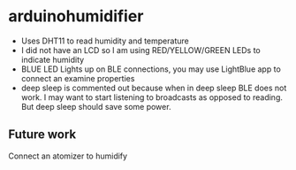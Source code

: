 # arduinohumidifier
- Uses DHT11 to read humidity and temperature
- I did not have an LCD so I am using RED/YELLOW/GREEN LEDs to indicate humidity
- BLUE LED Lights up on BLE connections, you may use LightBlue app to connect an examine properties
- deep sleep is commented out because when in deep sleep BLE does not work.  I may want to start listening to broadcasts as opposed to reading.  But deep sleep should save some power.

## Future work
Connect an atomizer to humidify
